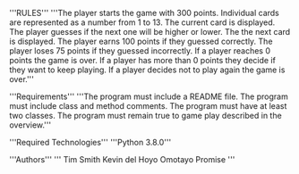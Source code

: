 '''RULES'''
'''The player starts the game with 300 points.
Individual cards are represented as a number from 1 to 13.
The current card is displayed.
The player guesses if the next one will be higher or lower.
The the next card is displayed.
The player earns 100 points if they guessed correctly.
The player loses 75 points if they guessed incorrectly.
If a player reaches 0 points the game is over.
If a player has more than 0 points they decide if they want to keep playing.
If a player decides not to play again the game is over.'''

'''Requirements'''
'''The program must include a README file.
The program must include class and method comments.
The program must have at least two classes.
The program must remain true to game play described in the overview.'''

'''Required Technologies'''
'''Python 3.8.0'''

'''Authors'''
'''
Tim Smith
Kevin del Hoyo
Omotayo Promise
'''